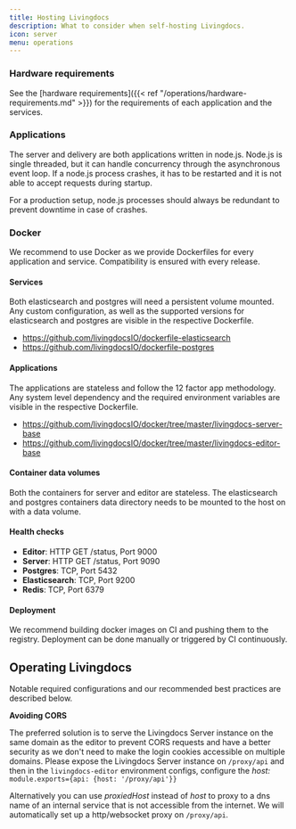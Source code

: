 ```yaml
---
title: Hosting Livingdocs
description: What to consider when self-hosting Livingdocs.
icon: server
menu: operations
---
```


### Hardware requirements
See the [hardware requirements]({{< ref "/operations/hardware-requirements.md" >}}) for the requirements of each application and the services.

### Applications
The server and delivery are both applications written in node.js. Node.js is single threaded, but it can handle concurrency through the asynchronous event loop. If a node.js process crashes, it has to be restarted and it is not able to accept requests during startup.

For a production setup, node.js processes should always be redundant to prevent downtime in case of crashes.

### Docker
We recommend to use Docker as we provide Dockerfiles for every application and service. Compatibility is ensured with every release.

#### Services
Both elasticsearch and postgres will need a persistent volume mounted.
Any custom configuration, as well as the supported versions for elasticsearch and postgres are visible in the respective Dockerfile.

- https://github.com/livingdocsIO/dockerfile-elasticsearch
- https://github.com/livingdocsIO/dockerfile-postgres

#### Applications
The applications are stateless and follow the 12 factor app methodology.
Any system level dependency and the required environment variables are visible in the respective Dockerfile.

- https://github.com/livingdocsIO/docker/tree/master/livingdocs-server-base
- https://github.com/livingdocsIO/docker/tree/master/livingdocs-editor-base

#### Container data volumes

Both the containers for server and editor are stateless. The elasticsearch and postgres containers data directory needs to be mounted to the host on with a data volume.

#### Health checks
- **Editor**: HTTP GET /status, Port 9000
- **Server**: HTTP GET /status, Port 9090
- **Postgres**: TCP, Port 5432
- **Elasticsearch**: TCP, Port 9200
- **Redis**: TCP, Port 6379

#### Deployment
We recommend building docker images on CI and pushing them to the registry. Deployment can be done manually or triggered by CI continuously.

## Operating Livingdocs

Notable required configurations and our recommended best practices are described below.

**Avoiding CORS**

The preferred solution is to serve the Livingdocs Server instance on the same domain as the editor to prevent CORS requests and have a better security as we don't need to make the login cookies accessible on multiple domains. Please expose the Livingdocs Server instance on `/proxy/api` and then in the `livingdocs-editor` environment configs, configure the _host:_ `module.exports={api: {host: '/proxy/api'}}`

Alternatively you can use _proxiedHost_ instead of _host_ to proxy to a dns name of an internal service that is not accessible from the internet. We will automatically set up a http/websocket proxy on `/proxy/api`.
